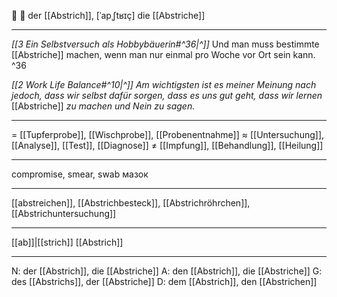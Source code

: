 🔬 🔵 der [[Abstrich]], [ˈapˌʃtʁɪç]
die [[Abstriche]]

---
*[[3  Ein Selbstversuch als Hobbybäuerin#^36|^]]* Und man muss bestimmte [[Abstriche]] machen, wenn man nur einmal pro Woche vor Ort sein kann. ^36


*[[2 Work Life Balance#^10|^]]* _Am wichtigsten ist es meiner Meinung nach jedoch, dass wir selbst dafür sorgen, dass es uns gut geht, dass wir lernen_ [[Abstriche]] _zu machen und Nein zu sagen._ 


---
= [[Tupferprobe]], [[Wischprobe]], [[Probenentnahme]]
≈ [[Untersuchung]], [[Analyse]], [[Test]], [[Diagnose]]
≠ [[Impfung]], [[Behandlung]], [[Heilung]]

---
compromise, smear, swab
мазок

---
[[abstreichen]], [[Abstrichbesteck]], [[Abstrichröhrchen]], [[Abstrichuntersuchung]]

---
[[ab]]|[[strich]]
[[Abstrich]]


---
N: der [[Abstrich]], die [[Abstriche]]
A: den [[Abstrich]], die [[Abstriche]]
G: des [[Abstrichs]], der [[Abstriche]]
D: dem [[Abstrich]], den [[Abstrichen]]
